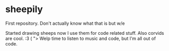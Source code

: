 # sheepily

First repository. Don't actually know what that is but w/e
 
Started drawing sheeps now I use them for code related stuff. Also corvids are cool. :3 ( ">
Welp time to listen to music and code, but I'm all out of code.
